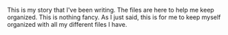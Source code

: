 This is my story that I've been writing. The files are here to help me keep organized. This is nothing fancy. As I just said, this is for me to keep myself organized with all my different files I have.
